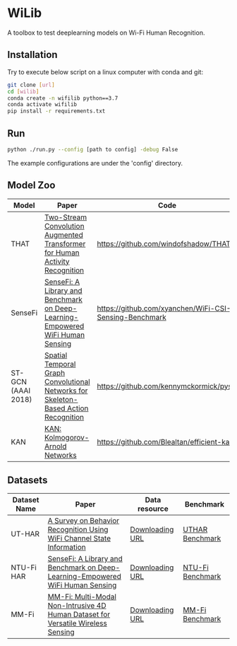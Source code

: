 # WiLib

A toolbox to test deeplearning models on Wi-Fi Human Recognition.

## Installation

Try to execute below script on a linux computer with conda and git:

```bash
git clone [url]
cd [wilib]
conda create -n wifilib python==3.7
conda activate wifilib
pip install -r requirements.txt
```

## Run

```bash
python ./run.py --config [path to config] -debug False
```

The example configurations are under the 'config' directory.

## Model Zoo

<table>
    <thead>
    <tr>
        <th>Model</th>
        <th>Paper</th>
        <th>Code</th>
    </tr>
    </thead>
    <tbody>
    <tr>
        <td>THAT</td>
        <td>
            <a href="https://ojs.aaai.org/index.php/AAAI/article/view/16103">
                Two-Stream Convolution Augmented Transformer for Human Activity Recognition</a>
        </td>
        <td><a href="https://github.com/windofshadow/THAT">
            https://github.com/windofshadow/THAT</a></td>
    </tr>
    <tr>
        <td>SenseFi</td>
        <td><a href="https://arxiv.org/abs/2207.07859">
            SenseFi: A Library and Benchmark on Deep-Learning-Empowered WiFi Human Sensing</a></td>
        <td><a href="https://github.com/xyanchen/WiFi-CSI-Sensing-Benchmark">https://github.com/xyanchen/WiFi-CSI-Sensing-Benchmark</a>
        </td>
    </tr>
    <tr>
        <td>ST-GCN (AAAI 2018)</td>
        <td><a href="https://arxiv.org/abs/1801.07455">
            Spatial Temporal Graph Convolutional Networks for Skeleton-Based Action Recognition</a></td>
        <td><a href="https://github.com/kennymckormick/pyskl">https://github.com/kennymckormick/pyskl</a></td>
    </tr>
    <tr>
        <td>KAN</td>
        <td><a href="https://arxiv.org/abs/2404.19756">
            KAN: Kolmogorov-Arnold Networks</a></td>
        <td><a href="https://github.com/Blealtan/efficient-kan">https://github.com/Blealtan/efficient-kan</a></td>
    </tr>
    </tbody>
</table>

## Datasets

<table>
    <thead>
    <tr>
        <th>Dataset Name</th>
        <th>Paper</th>
        <th>Data resource</th>
        <th>Benchmark</th>
    </tr>
    </thead>
    <tbody>
    <tr>
        <td>UT-HAR</td>
        <td><a href="https://ieeexplore.ieee.org/document/8067693">A Survey on Behavior Recognition Using WiFi Channel State Information</a></td>
        <td><a href="https://drive.google.com/drive/folders/1R0R8SlVbLI1iUFQCzh_mH90H_4CW2iwt">Downloading URL</a></td>
         <td><a href="https://github.com/Kuroshika/WiLib/blob/master/doc/benchmark/UTHAR.md"> UTHAR Benchmark</a></td>
</tr>
<tr>
        <td>NTU-Fi HAR</td>
        <td><a href="https://arxiv.org/abs/2207.07859">
            SenseFi: A Library and Benchmark on Deep-Learning-Empowered WiFi Human Sensing</a></td>
        <td><a href="https://drive.google.com/drive/folders/1R0R8SlVbLI1iUFQCzh_mH90H_4CW2iwt">Downloading URL</a></td>
    <td><a href="https://github.com/Kuroshika/WiLib/blob/master/doc/benchmark/NTU-Fi.md"> NTU-Fi Benchmark</a></td>
</tr>
<tr>
        <td>MM-Fi</td>
        <td><a href="https://arxiv.org/abs/2305.10345">
            MM-Fi: Multi-Modal Non-Intrusive 4D Human Dataset for Versatile Wireless Sensing</a></td>
        <td><a href="https://github.com/ybhbingo/MMFi_dataset">Downloading URL</a></td>
<td><a href="https://github.com/Kuroshika/WiLib/blob/master/doc/benchmark/MM_Fi.md"> MM-Fi Benchmark</a></td>
</tr>
    </tbody>
</table>
